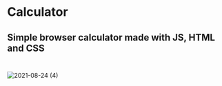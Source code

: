 # Calculator
## Simple browser calculator made with JS, HTML and CSS</br></br>
![2021-08-24 (4)](https://user-images.githubusercontent.com/69065770/130875496-4edf754e-b7b4-4f0b-aa7e-bb67feeb16c6.png)

